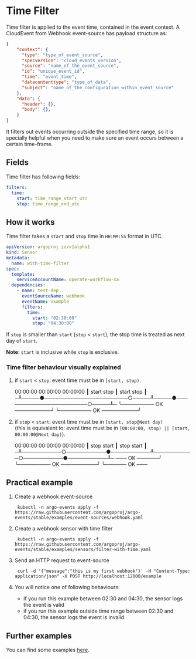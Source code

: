 
# Time Filter

Time filter is applied to the event time, contained in the event context. A CloudEvent from Webhook event-source has payload structure as:

```json
{
    "context": {
      "type": "type_of_event_source",
      "specversion": "cloud_events_version",
      "source": "name_of_the_event_source",
      "id": "unique_event_id",
      "time": "event_time",
      "datacontenttype": "type_of_data",
      "subject": "name_of_the_configuration_within_event_source"
    },
    "data": {
      "header": {},
      "body": {},
    }
}
```

It filters out events occurring outside the specified time range, so it is specially helpful when
you need to make sure an event occurs between a certain time-frame.

## Fields

Time filter has following fields:

```yaml
filters:
  time:
    start: time_range_start_utc
    stop: time_range_end_utc
```

## How it works

Time filter takes a `start` and `stop` time in `HH:MM:SS` format in UTC.

```yaml
apiVersion: argoproj.io/v1alpha1
kind: Sensor
metadata:
  name: with-time-filter
spec:
  template:
    serviceAccountName: operate-workflow-sa
  dependencies:
    - name: test-dep
      eventSourceName: webhook
      eventName: example
      filters:
        time:
          start: "02:30:00"
          stop: "04:30:00"
```

If `stop` is smaller than `start` (`stop` < `start`), the stop time is treated as next day of `start`.

**Note**: `start` is inclusive while `stop` is exclusive.

### Time filter behaviour visually explained

1. if `start` < `stop`: event time must be in `[start, stop)`.

     00:00:00                            00:00:00                            00:00:00
     ┃     start                   stop  ┃     start                   stop  ┃
    ─┸─────●───────────────────────○─────┸─────●───────────────────────○─────┸─
           ╰───────── OK ──────────╯           ╰───────── OK ──────────╯

1. if `stop` < `start`: event time must be in `[start, stop@Next day)`  
   (this is equivalent to: event time must be in `[00:00:00, stop) || [start, 00:00:00@Next day)`).

     00:00:00                            00:00:00                            00:00:00
     ┃           stop        start       ┃       stop            start       ┃
    ─┸───────────○───────────●───────────┸───────────○───────────●───────────┸─
    ─── OK ──────╯           ╰───────── OK ──────────╯           ╰────── OK ───

## Practical example

1. Create a webhook event-source

        kubectl -n argo-events apply -f https://raw.githubusercontent.com/argoproj/argo-events/stable/examples/event-sources/webhook.yaml

1. Create a webhook sensor with time filter

        kubectl -n argo-events apply -f https://raw.githubusercontent.com/argoproj/argo-events/stable/examples/sensors/filter-with-time.yaml

1. Send an HTTP request to event-source

        curl -d '{"message":"this is my first webhook"}' -H "Content-Type: application/json" -X POST http://localhost:12000/example

1. You will notice one of following behaviours:

    - if you run this example between 02:30 and 04:30, the sensor logs the event is valid
    - if you run this example outside time range between 02:30 and 04:30, the sensor logs the event is invalid

## Further examples

You can find some examples [here](https://github.com/argoproj/argo-events/tree/master/examples/sensors).
